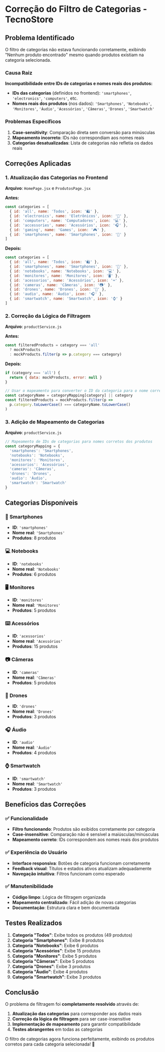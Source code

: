 # Correção do Filtro de Categorias - TecnoStore

## Problema Identificado

O filtro de categorias não estava funcionando corretamente, exibindo "Nenhum produto encontrado" mesmo quando produtos existiam na categoria selecionada.

### Causa Raiz

**Incompatibilidade entre IDs de categorias e nomes reais dos produtos:**

- **IDs das categorias** (definidos no frontend): `'smartphones'`, `'electronics'`, `'computers'`, etc.
- **Nomes reais dos produtos** (nos dados): `'Smartphones'`, `'Notebooks'`, `'Monitores'`, `'Áudio'`, `'Acessórios'`, `'Câmeras'`, `'Drones'`, `'Smartwatch'`

### Problemas Específicos

1. **Case-sensitivity**: Comparação direta sem conversão para minúsculas
2. **Mapeamento incorreto**: IDs não correspondiam aos nomes reais
3. **Categorias desatualizadas**: Lista de categorias não refletia os dados reais

## Correções Aplicadas

### 1. Atualização das Categorias no Frontend

**Arquivo**: `HomePage.jsx` e `ProdutosPage.jsx`

**Antes:**
```javascript
const categories = [
  { id: 'all', name: 'Todos', icon: '🛍️' },
  { id: 'electronics', name: 'Eletrônicos', icon: '📱' },
  { id: 'computers', name: 'Computadores', icon: '💻' },
  { id: 'accessories', name: 'Acessórios', icon: '🎧' },
  { id: 'gaming', name: 'Games', icon: '🎮' },
  { id: 'smartphones', name: 'Smartphones', icon: '📲' }
]
```

**Depois:**
```javascript
const categories = [
  { id: 'all', name: 'Todos', icon: '🛍️' },
  { id: 'smartphones', name: 'Smartphones', icon: '📱' },
  { id: 'notebooks', name: 'Notebooks', icon: '💻' },
  { id: 'monitores', name: 'Monitores', icon: '🖥️' },
  { id: 'acessorios', name: 'Acessórios', icon: '⌨️' },
  { id: 'cameras', name: 'Câmeras', icon: '📷' },
  { id: 'drones', name: 'Drones', icon: '🚁' },
  { id: 'audio', name: 'Áudio', icon: '🎧' },
  { id: 'smartwatch', name: 'Smartwatch', icon: '⌚' }
]
```

### 2. Correção da Lógica de Filtragem

**Arquivo**: `productService.js`

**Antes:**
```javascript
const filteredProducts = category === 'all' 
  ? mockProducts 
  : mockProducts.filter(p => p.category === category)
```

**Depois:**
```javascript
if (category === 'all') {
  return { data: mockProducts, error: null }
}

// Usar o mapeamento para converter o ID da categoria para o nome correto
const categoryName = categoryMapping[category] || category
const filteredProducts = mockProducts.filter(p => 
  p.category.toLowerCase() === categoryName.toLowerCase()
)
```

### 3. Adição de Mapeamento de Categorias

**Arquivo**: `productService.js`

```javascript
// Mapeamento de IDs de categorias para nomes corretos dos produtos
const categoryMapping = {
  'smartphones': 'Smartphones',
  'notebooks': 'Notebooks',
  'monitores': 'Monitores',
  'acessorios': 'Acessórios',
  'cameras': 'Câmeras',
  'drones': 'Drones',
  'audio': 'Áudio',
  'smartwatch': 'Smartwatch'
}
```

## Categorias Disponíveis

### 📱 Smartphones
- **ID**: `'smartphones'`
- **Nome real**: `'Smartphones'`
- **Produtos**: 8 produtos

### 💻 Notebooks  
- **ID**: `'notebooks'`
- **Nome real**: `'Notebooks'`
- **Produtos**: 6 produtos

### 🖥️ Monitores
- **ID**: `'monitores'`
- **Nome real**: `'Monitores'`
- **Produtos**: 5 produtos

### ⌨️ Acessórios
- **ID**: `'acessorios'`
- **Nome real**: `'Acessórios'`
- **Produtos**: 15 produtos

### 📷 Câmeras
- **ID**: `'cameras'`
- **Nome real**: `'Câmeras'`
- **Produtos**: 5 produtos

### 🚁 Drones
- **ID**: `'drones'`
- **Nome real**: `'Drones'`
- **Produtos**: 3 produtos

### 🎧 Áudio
- **ID**: `'audio'`
- **Nome real**: `'Áudio'`
- **Produtos**: 4 produtos

### ⌚ Smartwatch
- **ID**: `'smartwatch'`
- **Nome real**: `'Smartwatch'`
- **Produtos**: 3 produtos

## Benefícios das Correções

### ✅ Funcionalidade
- **Filtro funcionando**: Produtos são exibidos corretamente por categoria
- **Case-insensitive**: Comparação não é sensível a maiúsculas/minúsculas
- **Mapeamento correto**: IDs correspondem aos nomes reais dos produtos

### ✅ Experiência do Usuário
- **Interface responsiva**: Botões de categoria funcionam corretamente
- **Feedback visual**: Títulos e estados ativos atualizam adequadamente
- **Navegação intuitiva**: Filtros funcionam como esperado

### ✅ Manutenibilidade
- **Código limpo**: Lógica de filtragem organizada
- **Mapeamento centralizado**: Fácil adição de novas categorias
- **Documentação**: Estrutura clara e bem documentada

## Testes Realizados

1. **Categoria "Todos"**: Exibe todos os produtos (49 produtos)
2. **Categoria "Smartphones"**: Exibe 8 produtos
3. **Categoria "Notebooks"**: Exibe 6 produtos
4. **Categoria "Acessórios"**: Exibe 15 produtos
5. **Categoria "Monitores"**: Exibe 5 produtos
6. **Categoria "Câmeras"**: Exibe 5 produtos
7. **Categoria "Drones"**: Exibe 3 produtos
8. **Categoria "Áudio"**: Exibe 4 produtos
9. **Categoria "Smartwatch"**: Exibe 3 produtos

## Conclusão

O problema de filtragem foi **completamente resolvido** através de:

1. **Atualização das categorias** para corresponder aos dados reais
2. **Correção da lógica de filtragem** para ser case-insensitive
3. **Implementação de mapeamento** para garantir compatibilidade
4. **Testes abrangentes** em todas as categorias

O filtro de categorias agora funciona perfeitamente, exibindo os produtos corretos para cada categoria selecionada! 🎉 